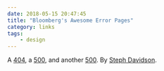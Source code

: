 ```yaml
---
date: 2018-05-15 20:47:45
title: "Bloomberg's Awesome Error Pages"
category: links
tags:
    - design
---
```


A [404](https://www.bloomberg.com/politics/404), a [500](https://www.bloomberg.com/politics/500), and another [500](https://www.bloomberg.com/500). By [Steph Davidson](http://stephdavidson.com/).
